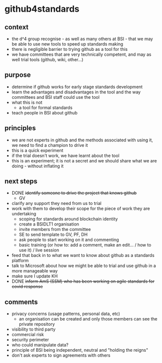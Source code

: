 # github4standards
## context
- the d^4 group recognise - as well as many others at BSI - that we may be able to use new tools to speed up standards making
- there is negligible barrier to trying github as a tool for this
- we have committees that are very technically competent, and may as well trial tools (github, wiki, other...)

## purpose
- determine if github works for early stage standards development
- learn the advantages and disadvantages in the tool and the way committees and BSI staff could use the tool
- what this is not
  - a tool for formal standards
- teach people in BSI about github

## principles
- we are not experts in github and the methods associated with using it, we need to find a champion to drive it
- this is a quick experiment
- if the trial doesn't work, we have learnt about the tool
- this is an experiment; it is not a secret and we should share what we are doing - without inflating it

## next steps
- DONE ~~identify someone to drive the project that knows github~~
  - GV
- clarify any support they need from us to trial
- work with them to develop their scope for the piece of work they are undertaking
  - scoping for standards around blockchain identity
   - create a BSIDLT1 organisation
   - invite members from the committee
   - SE to send template to GV, PF, DH
   - ask people to start working on it and commenting
   - basic training (or how to: add a comment, make an edit... / how to use it) / live session
- feed that back in to what we want to know about github as a standards platform
- talk to Microsoft about how we might be able to trial and use github in a more manageable way
- make sure I update KH
- DONE ~~inform AmS (SSM) who has been working on agile standards for covid response~~


## comments
- privacy concerns (usage patterns, personal data, etc)
  - an organisation can be created and only those members can see the private repository
- visibility to third party
- commercial risk
- security perimeter
- who could manipulate data?
- principle of BSI being independent, neutral and "holding the reigns"
- don't ask experts to sign agreements with others
